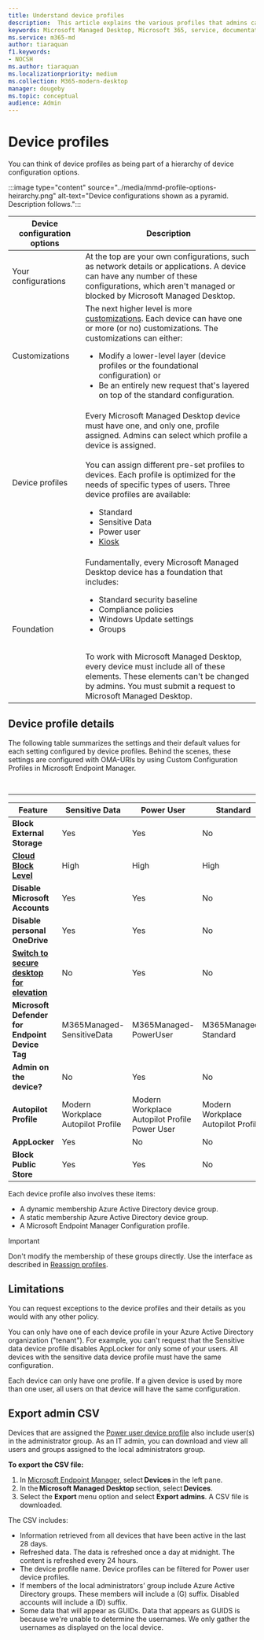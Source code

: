 ```yaml
---
title: Understand device profiles
description:  This article explains the various profiles that admins can assign to devices
keywords: Microsoft Managed Desktop, Microsoft 365, service, documentation
ms.service: m365-md
author: tiaraquan
f1.keywords:
- NOCSH
ms.author: tiaraquan
ms.localizationpriority: medium
ms.collection: M365-modern-desktop
manager: dougeby
ms.topic: conceptual
audience: Admin
---
```


# Device profiles

You can think of device profiles as being part of a hierarchy of device configuration options.

:::image type="content" source="../media/mmd-profile-options-heirarchy.png" alt-text="Device configurations shown as a pyramid. Description follows.":::

| Device configuration options | Description
| ----- | ----- |
| Your configurations | At the top are your own configurations, such as network details or applications. A device can have any number of these configurations, which aren't managed or blocked by Microsoft Managed Desktop. |
| Customizations | The next higher level is more [customizations](customizing.md). Each device can have one or more (or no) customizations. The customizations can either:<ul><li>Modify a lower-level layer (device profiles or the foundational configuration) or</li><li>Be an entirely new request that's layered on top of the standard configuration.</li></ul> |
| Device profiles | Every Microsoft Managed Desktop device must have one, and only one, profile assigned. Admins can select which profile a device is assigned.<br><br>You can assign different pre-set profiles to devices. Each profile is optimized for the needs of specific types of users. Three device profiles are available:<ul><li>Standard</li><li>Sensitive Data</li><li>Power user</li><li>[Kiosk](kiosk-device-profile.md)</li></ul> |
| Foundation | Fundamentally, every Microsoft Managed Desktop device has a foundation that includes:<br><ul><li>Standard security baseline</li><li>Compliance policies</li><li>Windows Update settings</li><li>Groups</li></ul><br>To work with Microsoft Managed Desktop, every device must include all of these elements. These elements can't be changed by admins. You must submit a request to Microsoft Managed Desktop. |

## Device profile details

The following table summarizes the settings and their default values for each setting configured by device profiles. Behind the scenes, these settings are configured with OMA-URIs by using Custom Configuration Profiles in Microsoft Endpoint Manager.

<br>

****

| Feature | Sensitive Data | Power User | Standard | Kiosk |
| ----- | ----- | ----- | ----- | ----- |
|**Block External Storage**| Yes | Yes | No | Yes |
|**[Cloud Block Level](/windows/client-management/mdm/policy-csp-defender#defender-cloudblocklevel)**| High | High | High | High |
|**Disable Microsoft Accounts**| Yes | Yes | No | Yes |
|**Disable personal OneDrive**| Yes | Yes | No | Yes |
|**[Switch to secure desktop for elevation](/windows/client-management/mdm/policy-csp-localpoliciessecurityoptions#localpoliciessecurityoptions-useraccountcontrol-switchtothesecuredesktopwhenpromptingforelevation)**| No | Yes | No | No |
|**Microsoft Defender for Endpoint Device Tag**| M365Managed-SensitiveData | M365Managed-PowerUser | M365Managed-Standard | M365Managed-Kiosk |
|**Admin on the device?**| No | Yes | No | No |
|**Autopilot Profile**| Modern Workplace Autopilot Profile | Modern Workplace Autopilot Profile Power User | Modern Workplace Autopilot Profile | [Modern Workplace Autopilot Profile Kiosk](kiosk-device-profile.md) |
|**AppLocker**| Yes | No | No | No |
|**Block Public Store**| Yes | Yes | No | Yes |

Each device profile also involves these items:

- A dynamic membership Azure Active Directory device group.
- A static membership Azure Active Directory device group.
- A Microsoft Endpoint Manager Configuration profile.

> [!IMPORTANT]
> Don't modify the membership of these groups directly. Use the interface as described in [Reassign profiles](../working-with-managed-desktop/change-device-profile.md).

## Limitations

You can request exceptions to the device profiles and their details as you would with any other policy.

You can only have one of each device profile in your Azure Active Directory organization ("tenant"). For example, you can't request that the Sensitive data device profile disables AppLocker for only some of your users. All devices with the sensitive data device profile must have the same configuration.

Each device can only have one profile. If a given device is used by more than one user, all users on that device will have the same configuration.

## Export admin CSV

Devices that are assigned the [Power user device profile](#device-profile-details) also include user(s) in the administrator group. As an IT admin, you can download and view all users and groups assigned to the local administrators group.  

**To export the CSV file:**

1. In [Microsoft Endpoint Manager](https://go.microsoft.com/fwlink/?linkid=2109431), select **Devices** in the left pane.
2. In the **Microsoft Managed Desktop** section, select **Devices**.
3. Select the **Export** menu option and select **Export admins**. A CSV file is downloaded.

The CSV includes:

- Information retrieved from all devices that have been active in the last 28 days.
- Refreshed data. The data is refreshed once a day at midnight. The content is refreshed every 24 hours.
- The device profile name. Device profiles can be filtered for Power user device profiles.
- If members of the local administrators’ group include Azure Active Directory groups. These members will include a (G) suffix. Disabled accounts will include a (D) suffix.
- Some data that will appear as GUIDs. Data that appears as GUIDS is because we're unable to determine the usernames. We only gather the usernames as displayed on the local device.
